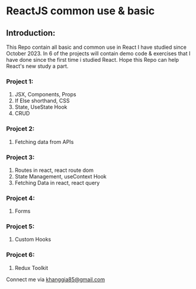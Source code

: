 <h1>ReactJS common use & basic</h1>

<h2>Introduction:</h2>
This Repo contain all basic and common use in React I have studied since October 2023. In 6 of the projects will contain demo code & exercises that I have done since the first time i studied React. Hope this Repo can help React's new study a part.

<h3>Project 1:</h3>
<ol>
  <li>JSX, Components, Props</li>
  <li>If Else shorthand, CSS</li>
  <li>State, UseState Hook</li>
  <li>CRUD</li>
</ol>

<h3>Projcet 2:</h3> 
<ol>
  <li>Fetching data from APIs</li>
</ol>

<h3>Project 3: </h3>
<ol>
  <li> Routes in react, react route dom</li>
  <li>State Management, useContext Hook</li>
  <li>Fetching Data in react, react query</li>
</ol>

<h3>Projcet 4:</h3> 
<ol>
  <li>Forms</li>
</ol>

<h3>Projcet 5:</h3>
<ol>
  <li>Custom Hooks</li>
</ol>

<h3>Projcet 6:</h3> 
<ol>
  <li>Redux Toolkit</li>
</ol>


Connect me via khanggia85@gmail.com
